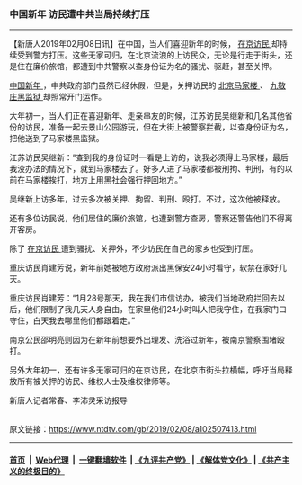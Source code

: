 ### 中国新年 访民遭中共当局持续打压
------------------------

<div class="post_content">
 <p>
  【新唐人2019年02月08日讯】在中国，当人们喜迎新年的时候，
  <a href="https://www.ntdtv.com/gb/在京访民.htm">
   在京访民
  </a>
  却持续受到警方打压。这些无家可归，在北京流浪的上访民众，无论是行走于街头，还是住在廉价旅馆，都遭到中共警察以查身份证为名的骚扰、驱赶，甚至关押。
 </p>
 <p>
  <a href="https://www.ntdtv.com/gb/中国新年.htm">
   中国新年
  </a>
  ，中共政府部门虽然已经休假，但是，关押访民的
  <a href="https://www.ntdtv.com/gb/北京马家楼.htm">
   北京马家楼
  </a>
  、
  <a href="https://www.ntdtv.com/gb/九敬庄黑监狱.htm">
   九敬庄黑监狱
  </a>
  却照常开门运作。
 </p>
 <p>
  大年初一，当人们正在喜迎新年、走亲串友的时候，江苏访民吴继新和几名其他省份的访民，准备一起去景山公园游玩，但在大街上被警察拦截，以查身份证为名，把他送到了马家楼黑监狱。
 </p>
 <p>
  江苏访民吴继新：“查到我的身份证时一看是上访的，说我必须得上马家楼，最后我没办法的情况下，就到马家楼去了。好多人进了马家楼都被刑拘、判刑，有的以前在马家楼挨打，地方上用黑社会强行押回地方。”
 </p>
 <p>
  吴继新上访多年，过去多次被关押、拘留、判刑、殴打。不过，这次他被释放。
 </p>
 <p>
  还有多位访民说，他们居住的廉价旅馆，也遭到警方查房，警察还警告他们不得离开客房。
 </p>
 <p>
  除了
  <a href="https://www.ntdtv.com/gb/在京访民.htm">
   在京访民
  </a>
  遭到骚扰、关押外，不少访民在自己的家乡也受到打压。
 </p>
 <p>
  重庆访民肖建芳说，新年前她被地方政府派出黑保安24小时看守，软禁在家好几天。
 </p>
 <p>
  重庆访民肖建芳：“1月28号那天，我在我们市信访办，被我们当地政府拦回去以后，他们限制了我几天人身自由，在家里他们24小时叫人把我守住，在我家门口守住，白天我去哪里他们都跟着走。”
 </p>
 <p>
  南京公民邵明亮则因为在新年前想要外出理发、洗浴过新年，被南京警察围堵殴打。
 </p>
 <p>
  另外大年初一，还有许多无家可归的在京访民，在北京市街头拉横幅，呼吁当局释放所有被关押的访民、维权人士及维权律师等。
 </p>
 <p>
  新唐人记者常春、李沛灵采访报导
 </p>
 <div class="single_ad">
 </div>
</div>

<br/>原文链接：https://www.ntdtv.com/gb/2019/02/08/a102507413.html


------------------------
#### [首页](https://github.com/gfw-breaker/banned-news/blob/master/README.md) &nbsp;|&nbsp; [Web代理](https://github.com/labour-camp/helloworld) &nbsp;|&nbsp; [一键翻墙软件](https://github.com/gfw-breaker/nogfw/blob/master/README.md) &nbsp;| [《九评共产党》](https://github.com/gfw-breaker/9ping.md/blob/master/README.md#九评之一评共产党是什么) | [《解体党文化》](https://github.com/gfw-breaker/jtdwh.md/blob/master/README.md) | [《共产主义的终极目的》](https://github.com/gfw-breaker/gczydzjmd.md/blob/master/README.md)

